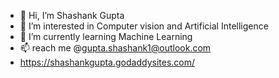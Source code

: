 - 👋 Hi, I’m Shashank Gupta
- 👀 I’m interested in Computer vision and Artificial Intelligence
- 🌱 I’m currently learning Machine Learning
- 📫 reach me @gupta.shashank1@outlook.com
- https://shashankgupta.godaddysites.com/

<!---
shashank140195/shashank140195 is a ✨ special ✨ repository because its `README.md` (this file) appears on your GitHub profile.
You can click the Preview link to take a look at your changes.
--->
